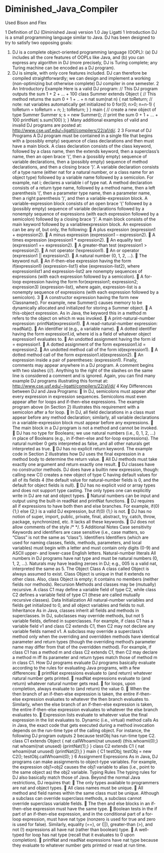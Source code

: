 # Diminished_Java_Compiler
Used Bison and Flex

1
Definition of DJ (Diminished Java)
version 1.0 Jay Ligatti
1 Introduction
DJ is a small programming language similar to Java. DJ has been
designed to try to satisfy two opposing goals:
1. DJ is a complete object-oriented programming language (OOPL):
(a) DJ includes all the core features of OOPLs like Java, and
(b) you can express any algorithm in DJ (more precisely, DJ is
Turing complete; any Turing machine can be encoded as a DJ
program).
2. DJ is simple, with only core features included. DJ can
therefore be compiled straightforwardly; we can design and
implement a working (non-optimizing but otherwise complete) DJ
compiler in one semester.
2 An Introductory Example
Here is a valid DJ program:
 // This DJ program outputs the sum 1 + 2 + ... + 100
 class Summer extends Object {
 // This method returns the sum 0 + 1 + .. + n
 nat sum(nat n) {
 nat toReturn;
 // note: nat variables automatically get initialized to 0
 for(0; n>0; n=n-1) { toReturn = toReturn + n; };
 toReturn;
 }
 }
 main {
 // create a new object of type Summer
 Summer s;
 s = new Summer();
 // print the sum 0 + 1 + ... + 100
 printNat( s.sum(100) );
 }
Many additional examples of valid and invalid DJ programs are
posted at: http://www.cse.usf.edu/~ligatti/compilers/22/a1/dj/.
2
3 Format of DJ Programs
A DJ program must be contained in a single file that begins with
a (possibly empty) sequence of class declarations and then must
have a main block.
A class declaration consists of the class keyword, followed by a
class name, then the extends keyword, then a superclass’s name,
then an open brace ‘{’, then a (possibly empty) sequence of
variable declarations, then a (possibly empty) sequence of method
declarations, and then a closing brace ‘}’.
A variable declaration consists of a type name (either nat for a
natural number, or a class name for an object type) followed by a
variable name followed by a semicolon. For example, nat i;
declares a variable i of type nat.
A method declaration consists of a return type name, followed by
a method name, then a left parenthesis ‘(’, then a parameter type
name, then a parameter name, then a right parenthesis ‘)’, and
then a variable-expression block.
A variable-expression block consists of an open brace ‘{’
followed by a (possibly empty) sequence of variable declarations
followed by a nonempty sequence of expressions (with each
expression followed by a semicolon) followed by a closing brace
‘}’.
A main block consists of the main keyword followed by a variableexpression block.
An expression can be any of, but only, the following:
 A plus expression (expression1 + expression2).
 A minus expression (expression1 – expression2).
 A times expression (expression1 * expression2).
 An equality test (expression1 == expression2).
 A greater-than test (expression1 > expression2).
 A not operator (!expression1).
 An or operator (expression1 || expression2).
 A natural number (0, 1, 2, ...).
 The keyword null.
 An if-then-else expression having the form if(expression1)
{expression-list1} else {expression-list2}, where expressionlist1 and expression-list2 are nonempty sequences of
expressions (with each expression followed by a semicolon).
 A for-loop expression having the form for(expression1;
expression2; expression3) {expression-list}, where again,
expression-list is a nonempty sequence of expressions (with
each expression followed by a semicolon).
3
 A constructor expression having the form new Classname(). For
example, new Summer() causes memory to be dynamically
allocated and initialized for storing a Summer object.
 A this-object expression. As in Java, the keyword this in a
method m refers to the object on which m was invoked.
 A print-natural-number expression: printNat(expression1).
 A read-natural-number expression: readNat().
 An identifier id (e.g., a variable name).
 A dotted identifier having the form expression1.id, where id
is a field of whatever object expression1 evaluates to.
 An undotted assignment having the form id = expression1.
 A dotted assignment of the form expression1.id = expression2.
 An undotted method call of the form id(expression1).
 A dotted method call of the form expression1.id(expression2).
 An expression inside a pair of parentheses: (expression1).
Finally, comments may appear anywhere in a DJ program. A comment
begins with two slashes (//). Anything to the right of the
slashes on the same line is considered a comment and is ignored.
Again, you can find many example DJ programs illustrating this
format at: http://www.cse.usf.edu/~ligatti/compilers/22/a1/dj/
4 Key Differences between DJ and Java Programs:
 In DJ, semicolons must appear after every expression in
expression sequences. Semicolons must even appear after for
loops and if-then-else expressions. The example program above
(in Section 2) illustrates this requirement with a semicolon
after a for loop.
 In DJ, all field declarations in a class must appear before
any method declaration; similarly, all variable declarations
in a variable-expression block must appear before any
expressions.
 The main block in a DJ program is not a method and cannot be
invoked.
 DJ has no type for Booleans; we use natural numbers (i.e., 0,
1, 2, ...) in place of Booleans (e.g., in if-then-else and
for-loop expressions). The natural number 0 gets interpreted
as false, and all other naturals get interpreted as true.
 DJ has no explicit return keyword. The example code in
Section 2 illustrates how DJ uses the final expression in a
method body to determine the return value.
 All DJ methods must take exactly one argument and return
exactly one result.
 DJ classes have no constructor methods. DJ does have a builtin new expression, though: calling new C() creates a new
object of type C having default values for all of its fields 
4
(the default value for natural-number fields is 0, and the
default for object fields is null).
 DJ has no explicit void or array types and does not support
type casting. The only types one can explicitly write in DJ
are nat and object types.
 Natural numbers can be input and output using the built-in
readNat and printNat functions.
 DJ requires all if expressions to have both then and else
branches. For example, if(0) {1;} else {2;} is a valid DJ
expression, but if(0) {1;} is not.
 DJ has no notion of super, import, public, private, final,
abstract, try, catch, throw, package, synchronized, etc. It
lacks all these keywords.
 DJ does not allow comments of the style /* */.
5 Additional Notes
Case sensitivity
Keywords and identifiers are case sensitive (i.e., case matters,
so “Class” is not the same as “class”).
Identifiers
Identifiers (which are used for naming classes, fields, methods,
parameters, and local variables) must begin with a letter and
must contain only digits (0-9) and ASCII upper- and lower-case
English letters.
Natural-number literals
All numbers in DJ programs have nat type and must be natural
numbers (0, 1, 2, ...). Naturals may have leading zeroes in DJ;
e.g., 005 is a valid nat, interpreted the same as 5.
The Object Class
A class called Object is always assumed to exist. Class Object
is unique in that it extends no other class. Also, class Object
is empty; it contains no members (neither fields nor methods).
Recursion
Methods and classes may be (mutually) recursive. A class C1 may
define a variable field of type C2, while class C2 defines a
variable field of type C1 (these are called mutually recursive
classes).
Data Initialization
All natural-number variables and fields get initialized to 0, and
all object variables and fields to null.
Inheritance
As in Java, classes inherit all fields and methods in
superclasses. In DJ, subclasses may override methods, but not
5
variable fields, defined in superclasses. For example, if class
C1 has a variable field v1 and class C2 extends C1, then C2 may
not declare any variable fields named v1.
A subclass may override a superclass’s method only when the
overriding and overridden methods have identical parameter and
return types (though the overriding method’s parameter name may
differ from that of the overridden method). For example, if
class C1 has a method m and class C2 extends C1, then C2 may
declare a method m iff its parameter and return types match those
of method m in class C1.
How DJ programs evaluate
DJ programs basically evaluate according to the rules for
evaluating Java programs, with a few differences:
 printNat expressions evaluate to (and return) whatever natural
number gets printed.
 readNat expressions evaluate to (and return) whatever natural
number gets read.
 for loops, upon completion, always evaluate to (and return)
the value 0.
 When the then branch of an if-then-else expression is taken,
the entire if-then-else expression evaluates to whatever the
then branch evaluates to. Similarly, when the else branch of
an if-then-else expression is taken, the entire if-then-else
expression evaluates to whatever the else branch evaluates to.
 Expression lists evaluate to whatever value the final
expression in the list evaluates to.
Dynamic (i.e., virtual) method calls
As in Java, the exact code that gets executed during a method
invocation depends on the run-time type of the calling object.
For instance, the following DJ program outputs 2 because testObj
has run-time type C2.
class C1 extends Object {
 nat callWhoami(nat unused) {this.whoami(0);}
 nat whoami(nat unused) {printNat(1);}
}
class C2 extends C1 {
 nat whoami(nat unused) {printNat(2);}
}
main {
 C1 testObj;
 testObj = new C2();
 testObj.callWhoami(0);
}
6
Assignment Expressions
As in Java, DJ programs can make assignments to object-type
variables. For example, the expression obj1=obj2 causes the obj1
variable to alias (i.e., point to the same object as) the obj2
variable.
Typing Rules
The typing rules for DJ also basically match those of Java.
Beyond the normal Java restrictions, DJ requires that:
 The only types available to programmers are nat and object
types.
 All class names must be unique.
 All method and field names within the same class must be
unique. Although a subclass can override superclass methods,
a subclass cannot override superclass variable fields.
 The then and else blocks in an if-then-else expression must
have the same type.
 Boolean tests in the if part of an if-then-else expression,
and in the conditional part of a for-loop expression, must
have nat type (nonzero is used for true and zero is used for
false). Similarly, equality (==), or (||), greater-than (>),
and not (!) expressions all have nat (rather than boolean)
type.
 A well-typed for loop has nat type (recall that it evaluates
to 0 upon completion).
 printNat and readNat expressions have nat type because they
evaluate to whatever number gets printed or read at run time.

